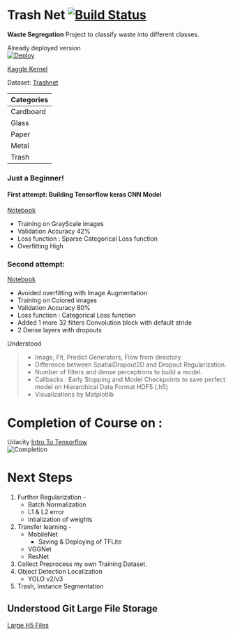 # Trash Net [![Build Status](https://travis-ci.org/vasantvohra/TrashNet.svg?branch=master)](https://travis-ci.org/vasantvohra/TrashNet/)



**Waste Segregation** Project to classify waste into different classes. <br>

Already deployed version <br>
<a href="https://trashnet.herokuapp.com">
  <img src="https://www.herokucdn.com/deploy/button.svg" alt="Deploy">
</a> <br>

[Kaggle Kernel](https://www.kaggle.com/vasantvohra1/using-cnn-test-accuracy-77)

Dataset: [Trashnet](https://github.com/garythung/trashnet)

| Categories|        
|---------| 
|Cardboard|
|Glass|
|Paper|
|Metal|
|Trash|

### Just a Beginner!
          
#### First attempt: Building Tensorflow keras CNN Model
[Notebook](https://github.com/vasantvohra/TrashNet/blob/master/Notebooks/Trashnet%20CNN%2040%25.ipynb)

- Training on GrayScale images
- Validation Accuracy 42%
- Loss function : Sparse Categorical Loss function
- Overfitting High

### Second attempt: 
[Notebook](https://github.com/vasantvohra/TrashNet/blob/master/Notebooks/Trashnet%20CNN%2080%25.ipynb)

- Avoided overfitting with Image Augmentation
- Training on Colored images
- Validation Accuracy 80%
- Loss function : Categorical Loss function
- Added 1 more 32 filters Convolution block with default stride
- 2 Dense layers with dropouts

Understood
> - Image, Fit, Predict  Generators, Flow from directory.
>  - Difference between SpatialDropout2D and Dropout Regularization.
>   - Number of filters and dense perceptrons to build a model.
>  - Callbacks : Early Stopping and Model Checkpoints to save perfect model on Hierarchical Data Format HDF5 (.h5)  
>  - Visualizations by Matplotlib

# Completion of Course on : 
Udacity [Intro To Tensorflow](https://www.udacity.com/course/intro-to-tensorflow-for-deep-learning--ud187)
<br>
![Completion](https://github.com/vasantvohra/TrashNet/blob/master/udacity.png)

# Next Steps
1. Further Regularization -
	- Batch Normalization
	-  L1 & L2 error
	- intialization of weights
2. Transfer learning -
	- MobileNet
		- Saving & Deploying of TFLite
	- VGGNet
	- ResNet
3. Collect Preprocess my own Training Dataset.
4. Object Detection Localization
	- YOLO v2/v3
5. Trash, Instance Segmentation

## Understood Git Large File Storage
 [Large H5 Files](https://github.com/vasantvohra/TrashNet_H5/blob/master/Trashnet98.h5)
